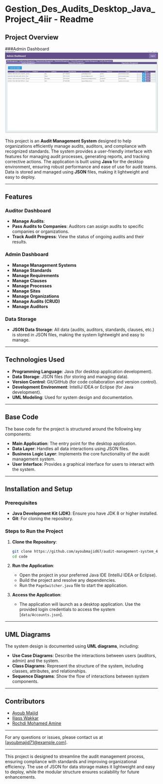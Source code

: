 # Gestion_Des_Audits_Desktop_Java_Project_4iir - Readme

## Project Overview
###Admin Dashboard 
![ AdminDashboard](logo.png)

This project is an **Audit Management System** designed to help organizations efficiently manage audits, auditors, and compliance with recognized standards. The system provides a user-friendly interface with features for managing audit processes, generating reports, and tracking corrective actions. The application is built using **Java** for the desktop environment, ensuring robust performance and ease of use for audit teams. Data is stored and managed using **JSON** files, making it lightweight and easy to deploy.

---

## Features

### Auditor Dashboard
- **Manage Audits**: 
- **Pass Audits to Companies**: Auditors can assign audits to specific companies or organizations.
- **Track Audit Progress**: View the status of ongoing audits and their results.

### Admin Dashboard
- **Manage Management Systems**
- **Manage Standards**
- **Manage Requirements**
- **Manage Clauses**
- **Manage Processes**
- **Manage Sites**
- **Manage Organizations**
- **Manage Audits (CRUD)**
- **Manage Auditors**

### Data Storage
- **JSON Data Storage**: All data (audits, auditors, standards, clauses, etc.) is stored in JSON files, making the system lightweight and easy to manage.
---

## Technologies Used

- **Programming Language**: Java (for desktop application development).
- **Data Storage**: JSON files (for storing and managing data).
- **Version Control**: Git/GitHub (for code collaboration and version control).
- **Development Environment**: IntelliJ IDEA or Eclipse (for Java development).
- **UML Modeling**: Used for system design and documentation.

---

## Base Code

The base code for the project is structured around the following key components:

- **Main Application**: The entry point for the desktop application.
- **Data Layer**: Handles all data interactions using JSON files.
- **Business Logic Layer**: Implements the core functionality of the audit management system.
- **User Interface**: Provides a graphical interface for users to interact with the system.

---

## Installation and Setup

### Prerequisites

- **Java Development Kit (JDK)**: Ensure you have JDK 8 or higher installed.
- **Git**: For cloning the repository.

### Steps to Run the Project

1. **Clone the Repository**:
   ```bash
   git clone https://github.com/ayoubmajid67/audit-management-system_4iir.git
   cd code
   ```

2. **Run the Application**:
   - Open the project in your preferred Java IDE (IntelliJ IDEA or Eclipse).
   - Build the project and resolve any dependencies.
   - Run the `PageSwitcher.java` file to start the application.

3. **Access the Application**:
   - The application will launch as a desktop application. Use the provided login credentials to access the system [`data/Accounts.json`].

---

## UML Diagrams

The system design is documented using **UML diagrams**, including:

- **Use Case Diagrams**: Describe the interactions between users (auditors, admin) and the system.
- **Class Diagrams**: Represent the structure of the system, including classes, attributes, and relationships.
- **Sequence Diagrams**: Show the flow of interactions between system components.

---

## Contributors

- [Ayoub Majjid](https://www.linkedin.com/in/youbista/)
- [Iliass Wakkar](https://www.linkedin.com/in/iliass-wakkar/)
- [Rochdi Mohamed Amine](https://www.linkedin.com/in/rocmine/)

---

For any questions or issues, please contact us at [ayoubmajid71@example.com].

---

This project is designed to streamline the audit management process, ensuring compliance with standards and improving organizational efficiency. The use of JSON for data storage makes it lightweight and easy to deploy, while the modular structure ensures scalability for future enhancements.
